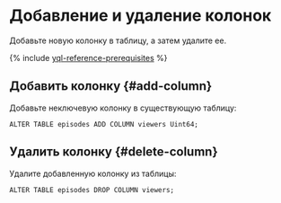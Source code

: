 # Добавление и удаление колонок

Добавьте новую колонку в таблицу, а затем удалите ее.

{% include [yql-reference-prerequisites](_includes/yql_tutorial_prerequisites.md) %}

## Добавить колонку {#add-column}

Добавьте неключевую колонку в существующую таблицу:

```yql
ALTER TABLE episodes ADD COLUMN viewers Uint64;
```

## Удалить колонку {#delete-column}

Удалите добавленную колонку из таблицы:

```yql
ALTER TABLE episodes DROP COLUMN viewers;
```
